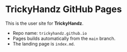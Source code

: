 # TrickyHandz GitHub Pages

This is the user site for **TrickyHandz**.

- Repo name: `trickyhandz.github.io`
- Pages builds automatically from the `main` branch.
- The landing page is `index.md`.
